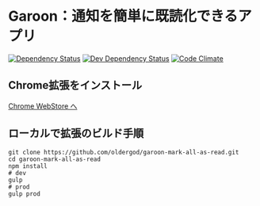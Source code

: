 # Garoon：通知を簡単に既読化できるアプリ

[![Dependency Status][deps-image]][deps-url]
[![Dev Dependency Status][dev-deps-image]][dev-deps-url]
[![Code Climate][code-climate-image]][code-climate-url]

## Chrome拡張をインストール

[Chrome WebStore へ](https://chrome.google.com/webstore/detail/garoon-mark-all-as-read/cahajofjbnnlncdmepgnjlodflpippji)

## ローカルで拡張のビルド手順

```shell
git clone https://github.com/oldergod/garoon-mark-all-as-read.git
cd garoon-mark-all-as-read
npm install
# dev
gulp
# prod
gulp prod
```

[travis-image]: https://travis-ci.org/oldergod/garoon-mark-all-as-read.svg?branch=dev
[travis-url]: https://travis-ci.org/oldergod/garoon-mark-all-as-read
[deps-image]: https://david-dm.org/oldergod/garoon-mark-all-as-read.svg
[deps-url]: https://david-dm.org/oldergod/garoon-mark-all-as-read
[dev-deps-image]: https://david-dm.org/oldergod/garoon-mark-all-as-read/dev-status.svg
[dev-deps-url]: https://david-dm.org/oldergod/garoon-mark-all-as-read#info=devDependencies&view=list
[code-climate-image]: https://codeclimate.com/github/oldergod/garoon-mark-all-as-read.svg
[code-climate-url]: https://codeclimate.com/github/oldergod/garoon-mark-all-as-read
